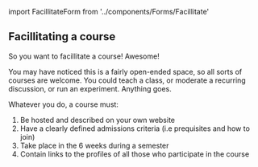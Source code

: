 import FacillitateForm from '../components/Forms/Facillitate'

## Facillitating a course

So you want to facillitate a course! Awesome! 

You may have noticed this is a fairly open-ended space, so all sorts of courses
are welcome. You could teach a class, or moderate a recurring discussion, or run
an experiment. Anything goes.

Whatever you do, a course must: 

1. Be hosted and described on your own website
2. Have a clearly defined admissions criteria (i.e prequisites and how to join)
3. Take place in the 6 weeks during a semester 
4. Contain links to the profiles of all those who participate in the course

<FacillitateForm/>
